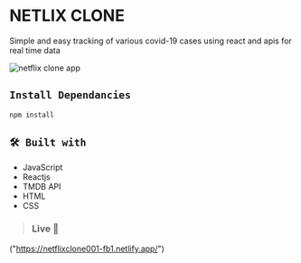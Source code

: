 # NETLIX CLONE

Simple and easy tracking of various covid-19 cases using react and apis for real time data

![netflix clone app](.master/netflix-clone.png)


## `Install Dependancies` 

```console
npm install
```

## `🛠 Built with` 
- JavaScript
- Reactjs 
- TMDB API
- HTML
- CSS

> ### Live 🚀
("https://netflixclone001-fb1.netlify.app/")
